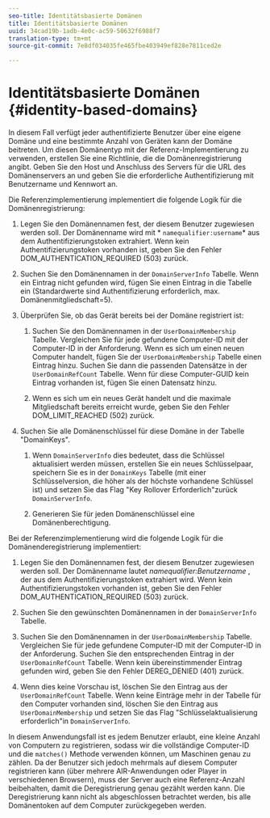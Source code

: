 ```yaml
---
seo-title: Identitätsbasierte Domänen
title: Identitätsbasierte Domänen
uuid: 34cad19b-1adb-4e0c-ac59-50632f6988f7
translation-type: tm+mt
source-git-commit: 7e8df034035fe465fbe403949ef828e7811ced2e

---
```



# Identitätsbasierte Domänen {#identity-based-domains}

In diesem Fall verfügt jeder authentifizierte Benutzer über eine eigene Domäne und eine bestimmte Anzahl von Geräten kann der Domäne beitreten. Um diesen Domänentyp mit der Referenz-Implementierung zu verwenden, erstellen Sie eine Richtlinie, die die Domänenregistrierung angibt. Geben Sie den Host und Anschluss des Servers für die URL des Domänenservers an und geben Sie die erforderliche Authentifizierung mit Benutzername und Kennwort an.

Die Referenzimplementierung implementiert die folgende Logik für die Domänenregistrierung:

1. Legen Sie den Domänennamen fest, der diesem Benutzer zugewiesen werden soll. Der Domänenname wird mit * `namequalifier:username`* aus dem Authentifizierungstoken extrahiert. Wenn kein Authentifizierungstoken vorhanden ist, geben Sie den Fehler DOM_AUTHENTICATION_REQUIRED (503) zurück.
1. Suchen Sie den Domänennamen in der `DomainServerInfo` Tabelle. Wenn ein Eintrag nicht gefunden wird, fügen Sie einen Eintrag in die Tabelle ein (Standardwerte sind Authentifizierung erforderlich, max. Domänenmitgliedschaft=5).
1. Überprüfen Sie, ob das Gerät bereits bei der Domäne registriert ist:

   1. Suchen Sie den Domänennamen in der `UserDomainMembership` Tabelle. Vergleichen Sie für jede gefundene Computer-ID mit der Computer-ID in der Anforderung. Wenn es sich um einen neuen Computer handelt, fügen Sie der `UserDomainMembership` Tabelle einen Eintrag hinzu. Suchen Sie dann die passenden Datensätze in der `UserDomainRefCount` Tabelle. Wenn für diese Computer-GUID kein Eintrag vorhanden ist, fügen Sie einen Datensatz hinzu.

   1. Wenn es sich um ein neues Gerät handelt und die maximale Mitgliedschaft bereits erreicht wurde, geben Sie den Fehler DOM_LIMIT_REACHED (502) zurück.

1. Suchen Sie alle Domänenschlüssel für diese Domäne in der Tabelle &quot;DomainKeys&quot;.

   1. Wenn `DomainServerInfo` dies bedeutet, dass die Schlüssel aktualisiert werden müssen, erstellen Sie ein neues Schlüsselpaar, speichern Sie es in der `DomainKeys` Tabelle (mit einer Schlüsselversion, die höher als der höchste vorhandene Schlüssel ist) und setzen Sie das Flag &quot;Key Rollover Erforderlich&quot;zurück `DomainServerInfo`.

   1. Generieren Sie für jeden Domänenschlüssel eine Domänenberechtigung.

Bei der Referenzimplementierung wird die folgende Logik für die Domänenderegistrierung implementiert:

1. Legen Sie den Domänennamen fest, der diesem Benutzer zugewiesen werden soll. Der Domänenname lautet *namequalifier:Benutzername* , der aus dem Authentifizierungstoken extrahiert wird. Wenn kein Authentifizierungstoken vorhanden ist, geben Sie den Fehler DOM_AUTHENTICATION_REQUIRED (503) zurück.
1. Suchen Sie den gewünschten Domänennamen in der `DomainServerInfo` Tabelle.
1. Suchen Sie den Domänennamen in der `UserDomainMembership` Tabelle. Vergleichen Sie für jede gefundene Computer-ID mit der Computer-ID in der Anforderung. Suchen Sie den entsprechenden Eintrag in der `UserDomainRefCount` Tabelle. Wenn kein übereinstimmender Eintrag gefunden wird, geben Sie den Fehler DEREG_DENIED (401) zurück.

1. Wenn dies keine Vorschau ist, löschen Sie den Eintrag aus der `UserDomainRefCount` Tabelle. Wenn keine Einträge mehr in der Tabelle für den Computer vorhanden sind, löschen Sie den Eintrag aus `UserDomainMembership` und setzen Sie das Flag &quot;Schlüsselaktualisierung erforderlich&quot;in `DomainServerInfo`.

In diesem Anwendungsfall ist es jedem Benutzer erlaubt, eine kleine Anzahl von Computern zu registrieren, sodass wir die vollständige Computer-ID und die `matches()` Methode verwenden können, um Maschinen genau zu zählen. Da der Benutzer sich jedoch mehrmals auf diesem Computer registrieren kann (über mehrere AIR-Anwendungen oder Player in verschiedenen Browsern), muss der Server auch eine Referenz-Anzahl beibehalten, damit die Deregistrierung genau gezählt werden kann. Die Deregistrierung kann nicht als abgeschlossen betrachtet werden, bis alle Domänentoken auf dem Computer zurückgegeben werden.
